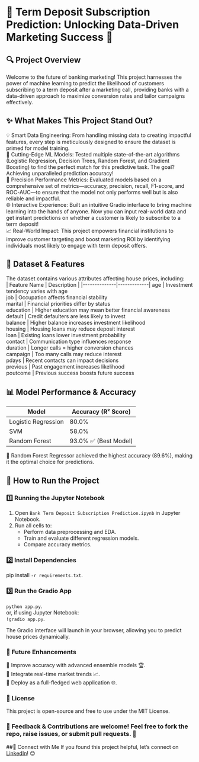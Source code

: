 # 🔮 Term Deposit Subscription Prediction: Unlocking Data-Driven Marketing Success 🚀

## 🔍 Project Overview <br>
Welcome to the future of banking marketing! This project harnesses the power of machine learning to predict the likelihood of customers subscribing to a term deposit after a marketing call, providing banks with a data-driven approach to maximize conversion rates and tailor campaigns effectively.

## ✨ What Makes This Project Stand Out? <br>
💡 Smart Data Engineering: From handling missing data to creating impactful features, every step is meticulously designed to ensure the dataset is primed for model training.<br>
🤖 Cutting-Edge ML Models: Tested multiple state-of-the-art algorithms (Logistic Regression, Decision Trees, Random Forest, and Gradient Boosting) to find the perfect match for this predictive task. The goal? Achieving unparalleled prediction accuracy!<br>
🎯 Precision Performance Metrics: Evaluated models based on a comprehensive set of metrics—accuracy, precision, recall, F1-score, and ROC-AUC—to ensure that the model not only performs well but is also reliable and impactful.<br>
🌐 Interactive Experience: Built an intuitive Gradio interface to bring machine learning into the hands of anyone. Now you can input real-world data and get instant predictions on whether a customer is likely to subscribe to a term deposit!<br>
📈 Real-World Impact: This project empowers financial institutions to improve customer targeting and boost marketing ROI by identifying individuals most likely to engage with term deposit offers.<br>

## 📂 Dataset & Features <br>
The dataset contains various attributes affecting house prices, including: <br>
| Feature Name | Description |
|--------------|-------------| 
age | Investment tendency varies with age <br>
job | Occupation affects financial stability <br>
marital | Financial priorities differ by status <br>
education | Higher education may mean better financial awareness <br>
default | Credit defaulters are less likely to invest <br>
balance | Higher balance increases investment likelihood <br>
housing | Housing loans may reduce deposit interest<br>
loan | Existing loans lower investment probability<br>
contact | Communication type influences response<br>
duration | Longer calls = higher conversion chances<br>
campaign | Too many calls may reduce interest<br>
pdays | Recent contacts can impact decisions<br>
previous | Past engagement increases likelihood<br>
poutcome | Previous success boosts future success<br>

## 📊 Model Performance & Accuracy <br>
| Model | Accuracy (R² Score) |
|-------|---------------------|
Logistic Regression | 80.0% <br>
SVM | 58.0% <br>
Random Forest | 93.0% ✅ (Best Model) 

🔹 Random Forest Regressor achieved the highest accuracy (89.6%), making it the optimal choice for predictions. <br>

## 🚀 How to Run the Project <br>
### 1️⃣ Running the Jupyter Notebook
1. Open `Bank Term Deposit Subscription Prediction.ipynb` in Jupyter Notebook.
2. Run all cells to:
   - Perform data preprocessing and EDA.
   - Train and evaluate different regression models.
   - Compare accuracy metrics.

 ### 2️⃣ Install Dependencies 
 pip install `-r requirements.txt`. 

### 3️⃣ Run the Gradio App 
`python app.py`. <br>
or, if using Jupyter Notebook: <br>
`!gradio app.py`. 

The Gradio interface will launch in your browser, allowing you to predict house prices dynamically.<br>

### 🌟 Future Enhancements<br>
🔹 Improve accuracy with advanced ensemble models 🏆.<br>
🔹 Integrate real-time market trends 📈.<br>
🔹 Deploy as a full-fledged web application 🌐.<br>

### 📜 License
This project is open-source and free to use under the MIT License.

### 💬 Feedback & Contributions are welcome! Feel free to fork the repo, raise issues, or submit pull requests. 🚀

##📩 Connect with Me
If you found this project helpful, let’s connect on [LinkedIn](https://www.linkedin.com/in/jamshed-ahmad-1a8216278?utm_source=share&utm_campaign=share_via&utm_content=profile&utm_medium=android_app)! 😊



